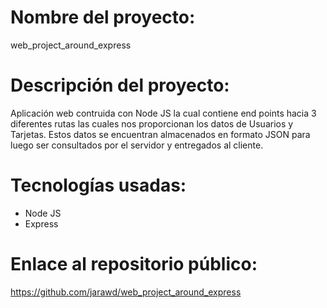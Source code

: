 # Nombre del proyecto:

web_project_around_express

# Descripción del proyecto:

Aplicación web contruida con Node JS la cual contiene end points hacia 3 diferentes rutas las cuales nos proporcionan los datos de Usuarios y Tarjetas. Estos datos se encuentran almacenados en formato JSON para luego ser consultados por el servidor y entregados al cliente.

# Tecnologías usadas:

- Node JS
- Express

# Enlace al repositorio público:

https://github.com/jarawd/web_project_around_express
